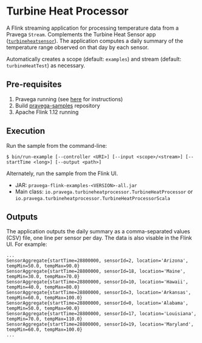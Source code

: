 # Turbine Heat Processor
A Flink streaming application for processing temperature data from a Pravega `Stream`. 
Complements the Turbine Heat Sensor app 
([`turbineheatsensor`](../turbine-heat-sensor)). 
The application computes a daily summary of the temperature range observed on that day by each sensor.

Automatically creates a scope (default: `examples`) and stream (default: `turbineHeatTest`) as necessary.

## Pre-requisites
1. Pravega running (see [here](http://pravega.io/docs/latest/getting-started/) for instructions)
2. Build [pravega-samples](https://github.com/pravega/pravega-samples) repository
3. Apache Flink 1.12 running


## Execution
Run the sample from the command-line:
```
$ bin/run-example [--controller <URI>] [--input <scope>/<stream>] [--startTime <long>] [--output <path>]
```

Alternately, run the sample from the Flink UI.
- JAR: `pravega-flink-examples-<VERSION>-all.jar`
- Main class: `io.pravega.turbineheatprocessor.TurbineHeatProcessor` or `io.pravega.turbineheatprocessor.TurbineHeatProcessorScala`

## Outputs
The application outputs the daily summary as a comma-separated values (CSV) file, one line per sensor per day. The data is
also visable in the Flink UI. For example:

```
...
SensorAggregate{startTime=28800000, sensorId=2, location='Arizona', tempMin=50.0, tempMax=90.0}
SensorAggregate{startTime=28800000, sensorId=18, location='Maine', tempMin=30.0, tempMax=70.0}
SensorAggregate{startTime=28800000, sensorId=10, location='Hawaii', tempMin=40.0, tempMax=80.0}
SensorAggregate{startTime=28800000, sensorId=3, location='Arkansas', tempMin=60.0, tempMax=100.0}
SensorAggregate{startTime=28800000, sensorId=0, location='Alabama', tempMin=50.0, tempMax=90.0}
SensorAggregate{startTime=28800000, sensorId=17, location='Louisiana', tempMin=70.0, tempMax=110.0}
SensorAggregate{startTime=28800000, sensorId=19, location='Maryland', tempMin=60.0, tempMax=100.0}
...
```
